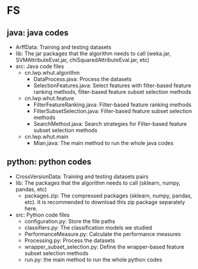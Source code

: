 # FS
##  java: java codes  
* ArffData: Training and testing datasets
* lib: The jar packages that the algorithm needs to call (weka.jar, SVMAttributeEval.jar, chiSquaredAttributeEval.jar, etc)
* src: Java code files
  * cn.lwp.whut.algorithm
    * DataProcess.java: Process the datasets
    * SelectionFeatures.java: Select features with filter-based feature ranking methods, filter-based feature subset selection methods
  * cn.lwp.whut.feature
    * FilterFeatureRanking.java: Filter-based feature ranking methods
    * FilterSubsetSelection.java: Filter-based feature subset selection methods
    * SearchMethod.java: Search strategies for Filter-based feature subset selection methods
  * cn.lwp.whut.main
    * Mian.java: The main method to run the whole java codes
## python: python codes 
* CrossVersionData: Training and testing datasets pairs
* lib: The packages that the algorithm needs to call (sklearn, numpy, pandas, etc)
  * packages.zip: The compressed packages (sklearn, numpy, pandas, etc). It is recommended to download this zip package separately here.
* src: Python code files
  * configuration.py: Store the file paths
  * classifiers.py: The classification models we studied
  * PerformanceMeasure.py: Calculate the performance measures
  * Processing.py: Process the datasets
  * wrapper_subset_selection.py: Define the wrapper-based feature subset selection methods
  * run.py: the main method to run the whole python codes
